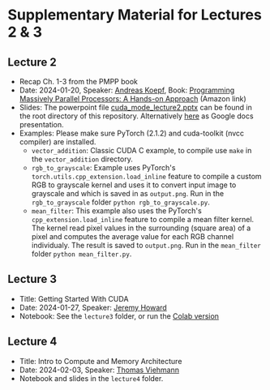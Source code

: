 # Supplementary Material for Lectures 2 & 3

## Lecture 2

- Recap Ch. 1-3 from the PMPP book
- Date: 2024-01-20, Speaker: [Andreas Koepf](https://twitter.com/neurosp1ke), Book: [Programming Massively Parallel Processors: A Hands-on Approach](https://a.co/d/2S2fVzt) (Amazon link)
- Slides: The powerpoint file [cuda_mode_lecture2.pptx](./cuda_mode_lecture2.pptx) can be found in the root directory of this repository. Alternatively [here](https://docs.google.com/presentation/d/1deqvEHdqEC4LHUpStO6z3TT77Dt84fNAvTIAxBJgDck/edit#slide=id.g2b1444253e5_1_75) as Google docs presentation.
- Examples: Please make sure PyTorch (2.1.2) and cuda-toolkit (nvcc compiler) are installed.
  - `vector_addition`: Classic CUDA C example, to compile use `make` in the `vector_addition` directory.
  - `rgb_to_grayscale`: Example uses PyTorch's `torch.utils.cpp_extension.load_inline` feature to compile a custom RGB to grayscale kernel and uses it to convert input image to grayscale and which is saved in as `output.png`. Run in the `rgb_to_grayscale` folder `python rgb_to_grayscale.py`.
  - `mean_filter`: This example also uses the PyTorch's `cpp_extension.load_inline` feature to compile a mean filter kernel. The kernel read pixel values in the surrounding (square area) of a pixel and computes the average value for each RGB channel individualy. The result is saved to `output.png`. Run in the `mean_filter` folder `python mean_filter.py`.

## Lecture 3

- Title: Getting Started With CUDA
- Date: 2024-01-27, Speaker: [Jeremy Howard](https://twitter.com/jeremyphoward)
- Notebook: See the `lecture3` folder, or run the [Colab version](https://colab.research.google.com/drive/180uk6frvMBeT4tywhhYXmz3PJaCIA_uk?usp=sharing)


## Lecture 4

- Title: Intro to Compute and Memory Architecture
- Date: 2024-02-03, Speaker: [Thomas Viehmann](https://lernapparat.de/)
- Notebook and slides in the `lecture4` folder.

